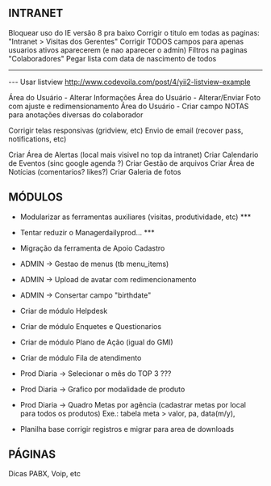 INTRANET
--------------------
Bloquear uso do IE versão 8 pra baixo
Corrigir o titulo em todas as paginas: "Intranet > Visitas dos Gerentes"
Corrigir TODOS campos para apenas usuarios ativos aparecerem (e nao aparecer o admin)
Filtros na paginas "Colaboradores"
Pegar lista com data de nascimento de todos

*********************
--- Usar listview http://www.codevoila.com/post/4/yii2-listview-example

Área do Usuário - Alterar Informações
Área do Usuário - Alterar/Enviar Foto com ajuste e redimensionamento
Área do Usuário - Criar campo NOTAS para anotações diversas do colaborador

Corrigir telas responsivas (gridview, etc)
Envio de email (recover pass, notifications, etc)


Criar Área de Alertas (local mais visivel no top da intranet)
Criar Calendario de Eventos (sinc google agenda ?)
Criar Gestão de arquivos
Criar Área de Notícias (comentarios? likes?)
Criar Galeria de fotos

MÓDULOS
--------------------
- Modularizar as ferramentas auxiliares (visitas, produtividade, etc) ***

- Tentar reduzir o Managerdailyprod... ***

- Migração da ferramenta de Apoio Cadastro
- ADMIN -> Gestao de menus (tb menu_items)
- ADMIN -> Upload de avatar com redimencionamento
- ADMIN -> Consertar campo "birthdate"

- Criar de módulo Helpdesk
- Criar de módulo Enquetes e Questionarios
- Criar de módulo Plano de Ação (igual do GMI) 
- Criar de módulo Fila de atendimento

- Prod Diaria -> Selecionar o mês do TOP 3 ???
- Prod Diaria -> Grafico por modalidade de produto

- Prod Diaria -> Quadro Metas por agência (cadastrar metas por local para todos os produtos)
Exe.: tabela meta > valor, pa, data(m/y), 

- Planilha base corrigir registros e migrar para area de downloads

PÁGINAS 
--------------------
Dicas PABX, Voip, etc